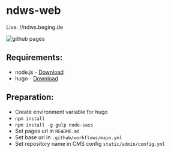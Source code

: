 # ndws-web

Live: //ndws.beging.de

![github pages](https://github.com/wisskomm/ndws-web/workflows/github%20pages/badge.svg)

## Requirements:
- node.js - [Download](https://nodejs.org/en/)
- hugo - [Download](https://gohugo.io/)

## Preparation:
- Create environment variable for hugo
- `npm install`
- `npm install -g gulp node-sass`
- Set pages url in `README.md`
- Set base url in `.github/workflows/main.yml`
- Set repository name in CMS config `static/admin/config.yml`
